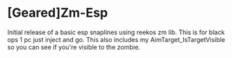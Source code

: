 # [Geared]Zm-Esp
 Initial release of a basic esp snaplines using reekos zm lib.
 This is for black ops 1 pc just inject and go. 
 This also includes my AimTarget_IsTargetVisible so you can see if you're visible to the zombie.
